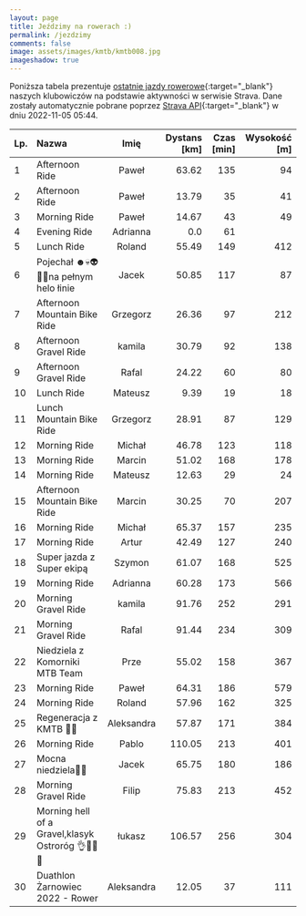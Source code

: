 ```yaml
---
layout: page
title: Jeździmy na rowerach :)
permalink: /jezdzimy
comments: false
image: assets/images/kmtb/kmtb008.jpg
imageshadow: true
---
```


Poniższa tabela prezentuje [ostatnie jazdy rowerowe](https://www.strava.com/clubs/336381){:target="_blank"} naszych klubowiczów na podstawie aktywności w serwisie Strava. Dane zostały automatycznie pobrane poprzez [Strava API](https://developers.strava.com/docs/reference/#api-Clubs-getClubActivitiesById){:target="_blank"} w dniu 2022-11-05 05:44.

Lp. | Nazwa | Imię | Dystans [km] | Czas [min] | Wysokość [m]
:--- | :--- | :---: | ---: | ---: | ---:
1|Afternoon Ride|Paweł|63.62|135|94
2|Afternoon Ride|Paweł|13.79|35|41
3|Morning Ride|Paweł|14.67|43|49
4|Evening Ride|Adrianna|0.0|61|
5|Lunch Ride|Roland|55.49|149|412
6|Pojechał ☻️💀👽👹👺na pełnym helo łinie|Jacek|50.85|117|87
7|Afternoon Mountain Bike Ride|Grzegorz|26.36|97|212
8|Afternoon Gravel Ride|kamila|30.79|92|138
9|Afternoon Gravel Ride|Rafal|24.22|60|80
10|Lunch Ride|Mateusz|9.39|19|18
11|Lunch Mountain Bike Ride|Grzegorz|28.91|87|129
12|Morning Ride|Michał|46.78|123|118
13|Morning Ride|Marcin|51.02|168|178
14|Morning Ride|Mateusz|12.63|29|24
15|Afternoon Mountain Bike Ride|Marcin|30.25|70|207
16|Morning Ride|Michał|65.37|157|235
17|Morning Ride|Artur|42.49|127|240
18|Super jazda z Super ekipą |Szymon|61.07|168|525
19|Morning Ride|Adrianna|60.28|173|566
20|Morning Gravel Ride|kamila|91.76|252|291
21|Morning Gravel Ride|Rafal|91.44|234|309
22|Niedziela z Komorniki MTB Team |Prze|55.02|158|367
23|Morning Ride|Paweł|64.31|186|579
24|Morning Ride|Roland|57.96|162|325
25|Regeneracja z KMTB 🥵😜|Aleksandra|57.87|171|384
26|Morning Ride|Pablo|110.05|213|401
27|Mocna niedziela🚴‍♂️|Jacek|65.75|180|186
28|Morning Gravel Ride|Filip|75.83|213|452
29|Morning hell of a Gravel,klasyk Ostroróg 👌🚴😎🏁|łukasz|106.57|256|304
30|Duathlon Żarnowiec 2022 - Rower|Aleksandra|12.05|37|111
